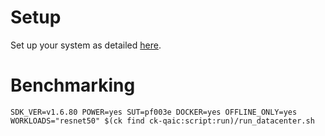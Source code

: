 # Setup
Set up your system as detailed [here](https://github.com/krai/ck-qaic/blob/main/script/setup.docker/README.md).

# Benchmarking
```
SDK_VER=v1.6.80 POWER=yes SUT=pf003e DOCKER=yes OFFLINE_ONLY=yes WORKLOADS="resnet50" $(ck find ck-qaic:script:run)/run_datacenter.sh
```
